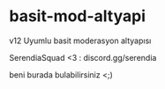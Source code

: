# basit-mod-altyapi
v12 Uyumlu basit moderasyon altyapısı

SerendiaSquad <3 : discord.gg/serendia

beni burada bulabilirsiniz <;)
